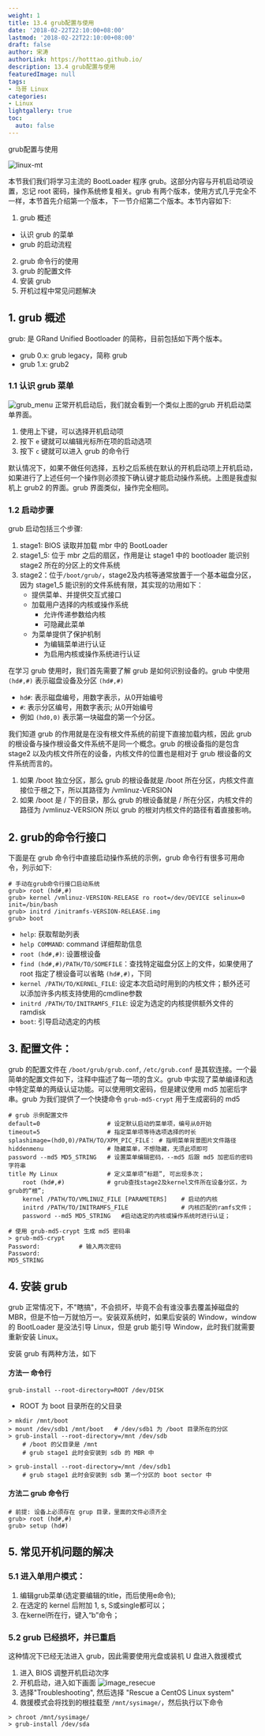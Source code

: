 ```yaml
---
weight: 1
title: 13.4 grub配置与使用
date: '2018-02-22T22:10:00+08:00'
lastmod: '2018-02-22T22:10:00+08:00'
draft: false
author: 宋涛
authorLink: https://hotttao.github.io/
description: 13.4 grub配置与使用
featuredImage: null
tags:
- 马哥 Linux
categories:
- Linux
lightgallery: true
toc:
  auto: false
---
```


grub配置与使用

![linux-mt](/images/linux_mt/linux_mt.jpg)
<!-- more -->

本节我们我们将学习主流的 BootLoader 程序 grub。这部分内容与开机启动项设置，忘记 root 密码，操作系统修复相关。grub 有两个版本，使用方式几乎完全不一样，本节首先介绍第一个版本，下一节介绍第二个版本。本节内容如下:
1. grub 概述
  - 认识 grub 的菜单
  - grub 的启动流程
2. grub 命令行的使用
3. grub 的配置文件
4. 安装 grub
5. 开机过程中常见问题解决

## 1. grub 概述
grub: 是 GRand Unified Bootloader 的简称，目前包括如下两个版本。
- grub 0.x: grub legacy，简称 grub
- grub 1.x: grub2

### 1.1 认识 grub 菜单
![grub_menu](/images/linux_mt/grub_menu.png)
正常开机启动后，我们就会看到一个类似上图的grub 开机启动菜单界面。
1. 使用上下键，可以选择开机启动项
2. 按下 `e` 键就可以编辑光标所在项的启动选项
3. 按下 `c` 键就可以进入 grub 的命令行

默认情况下，如果不做任何选择，五秒之后系统在默认的开机启动项上开机启动，如果进行了上述任何一个操作则必须按下确认键才能启动操作系统。上图是我虚拟机上 grub2 的界面。grub 界面类似，操作完全相同。

### 1.2 启动步骤
grub 启动包括三个步骤:
1. stage1: BIOS 读取并加载 mbr 中的 BootLoader
2. stage1_5: 位于 mbr 之后的扇区，作用是让 stage1 中的 bootloader 能识别 stage2 所在的分区上的文件系统
3. stage2：位于`/boot/grub/`，stage2及内核等通常放置于一个基本磁盘分区，因为 stage1_5 能识别的文件系统有限，其实现的功用如下：
    - 提供菜单、并提供交互式接口
    - 加载用户选择的内核或操作系统
        - 允许传递参数给内核
        - 可隐藏此菜单
    - 为菜单提供了保护机制
        - 为编辑菜单进行认证
        - 为启用内核或操作系统进行认证

在学习 grub 使用时，我们首先需要了解 grub 是如何识别设备的。grub 中使用 `(hd#,#)` 表示磁盘设备及分区
`(hd#,#)`
- `hd#`: 表示磁盘编号，用数字表示，从0开始编号
- `#`: 表示分区编号，用数字表示; 从0开始编号
- 例如 `(hd0,0)` 表示第一块磁盘的第一个分区。

我们知道 grub 的作用就是在没有根文件系统的前提下直接加载内核，因此 grub 的根设备与操作根设备文件系统不是同一个概念。grub 的根设备指的是包含stage2 以及内核文件所在的设备，内核文件的位置也是相对于 grub 根设备的文件系统而言的。
1. 如果 /boot 独立分区，那么 grub 的根设备就是 /boot 所在分区，内核文件直接位于根之下，所以其路径为 /vmlinuz-VERSION
2. 如果 /boot 是 / 下的目录，那么 grub 的根设备就是 / 所在分区，内核文件的路径为 /vmlinuz-VERSION
所以 grub 的根对内核文件的路径有着直接影响。

## 2. grub的命令行接口
下面是在 grub 命令行中直接启动操作系统的示例，grub 命令行有很多可用命令，列示如下:
```
# 手动在grub命令行接口启动系统
grub> root (hd#,#)
grub> kernel /vmlinuz-VERSION-RELEASE ro root=/dev/DEVICE selinux=0 init=/bin/bash
grub> initrd /initramfs-VERSION-RELEASE.img
grub> boot
```

- `help`: 获取帮助列表
- `help COMMAND`: command 详细帮助信息
- `root (hd#,#)`: 设置根设备
- `find (hd#,#)/PATH/TO/SOMEFILE`：查找特定磁盘分区上的文件，如果使用了 root 指定了根设备可以省略 `(hd#,#)`，下同
- `kernel /PATH/TO/KERNEL_FILE`: 设定本次启动时用到的内核文件；额外还可以添加许多内核支持使用的cmdline参数
- `initrd /PATH/TO/INITRAMFS_FILE`: 设定为选定的内核提供额外文件的ramdisk
- `boot`: 引导启动选定的内核

## 3. 配置文件：
grub 的配置文件在 `/boot/grub/grub.conf`, `/etc/grub.conf` 是其软连接。一个最简单的配置文件如下，注释中描述了每一项的含义。grub 中实现了菜单编译和选中特定菜单的两级认证功能。可以使用明文密码，但是建议使用 md5 加密后字串。grub 为我们提供了一个快捷命令 `grub-md5-crypt` 用于生成密码的 md5

```
# grub 示例配置文件
default=0                   # 设定默认启动的菜单项，编号从0开始
timeout=5                   # 指定菜单项等待选项选择的时长
splashimage=(hd0,0)/PATH/TO/XPM_PIC_FILE： # 指明菜单背景图片文件路径
hiddenmenu                  # 隐藏菜单，不想隐藏，无须此项即可
password --md5 MD5_STRING   # 设置菜单编辑密码，--md5 后跟 md5 加密后的密码字符串
title My Linux              # 定义菜单项“标题”, 可出现多次；
    root (hd#,#)            # grub查找stage2及kernel文件所在设备分区，为grub的“根”;
    kernel /PATH/TO/VMLINUZ_FILE [PARAMETERS]    # 启动的内核
    initrd /PATH/TO/INITRAMFS_FILE               # 内核匹配的ramfs文件；
    password --md5 MD5_STRING   #启动选定的内核或操作系统时进行认证；
```

```
# 使用 grub-md5-crypt 生成 md5 密码串
> grub-md5-crypt
Password:           # 输入两次密码
Password:
MD5_STRING
```

## 4. 安装 grub
grub 正常情况下，不"瞎搞"，不会损坏，毕竟不会有谁没事去覆盖掉磁盘的 MBR，但是不怕一万就怕万一。安装双系统时，如果后安装的 Window，window 的 BootLoader 是没法引导 Linux，但是 grub 能引导 Window，此时我们就需要重新安装 Linux。

安装 grub 有两种方法，如下

#### 方法一 命令行
`grub-install --root-directory=ROOT /dev/DISK`
- ROOT 为 boot 目录所在的父目录

```
> mkdir /mnt/boot
> mount /dev/sdb1 /mnt/boot   # /dev/sdb1 为 /boot 目录所在的分区
> grub-install --root-directory=/mnt /dev/sdb
    # /boot 的父目录是 /mnt
    # grub stage1 此时会安装到 sdb 的 MBR 中

> grub-install --root-directory=/mnt /dev/sdb1
    # grub stage1 此时会安装到 sdb 第一个分区的 boot sector 中
```

#### 方法二 grub 命令行
```
# 前提: 设备上必须存在 grup 目录，里面的文件必须齐全
grub> root (hd#,#)
grub> setup (hd#)
```

## 5. 常见开机问题的解决
### 5.1 进入单用户模式：
1. 编辑grub菜单(选定要编辑的title，而后使用e命令);
2. 在选定的 kernel 后附加 1, s, S或single都可以；
3. 在kernel所在行，键入“b”命令；


### 5.2 grub 已经损坏，并已重启
这种情况下已经无法进入 grub，因此需要使用光盘或装机 U 盘进入救援模式
1. 进入 BIOS 调整开机启动次序
2. 开机启动，进入如下画面 ![image_resecue](/images/linux_mt/image_resecue.png)
3. 选择"Troubleshooting", 然后选择 "Rescue a CentOS Linux system"
4. 救援模式会将找到的根挂载至 `/mnt/sysimage/`，然后执行以下命令

```
> chroot /mnt/sysimage/
> grub-install /dev/sda
```
